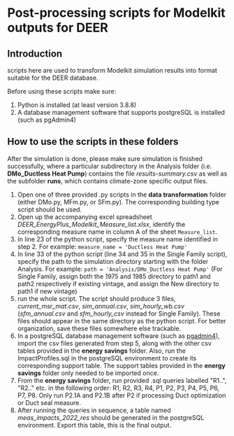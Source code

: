 # Post-processing scripts for Modelkit outputs for DEER

## Introduction
scripts here are used to transform Modelkit simulation results into format suitable for the DEER database. 

Before using these scripts make sure:
1. Python is installed (at least version 3.8.8)
2. A database management software that supports postgreSQL is installed (such as pgAdmin4)

## How to use the scripts in these folders
After the simulation is done, please make sure simulation is finished successfully, where a particular subdirectory in the Analysis folder (i.e. **DMo_Ductless Heat Pump**) contains the file _results-summary.csv_ as well as the subfolder **runs**, which contains climate-zone specific output files.

1. Open one of three provided .py scripts in the **data transformation** folder (either DMo.py, MFm.py, or SFm.py). The corresponding building type script should be used.
2. Open up the accompanying excel spreadsheet *DEER_EnergyPlus_Modelkit_Measure_list.xlsx*, identify the corresponding measure name in column A of the sheet `Measure_list`.
3. In line 23 of the python script, specify the measure name identified in step 2. For example: `measure_name = 'Ductless Heat Pump'`
4. In line 33 of the python script (line 34 and 35 in the Single Family script), specify the path to the simulation directory starting with the folder Analysis. For example: `path = 'Analysis/DMo_Ductless Heat Pump'` (For Single Family, assign both the 1975 and 1985 directory to path1 and path2 respectively if existing vintage, and assign the New directory to path1 if new vintage) 
5. run the whole script. The script should produce 3 files, *current_msr_mat.csv*, *sim_annual.csv*, *sim_hourly_wb.csv* (*sfm_annual.csv* and *sfm_hourly_csv* instead for Single Family). These files should appear in the same directory as the python script. For better organization, save these files somewhere else trackable.
6. In a postgreSQL database management software (such as [pgadmin4](https://www.pgadmin.org/download/)), import the csv files generated from step 5, along with the other csv tables provided in the **energy savings** folder. Also, run the ImpactProfiles.sql in the postgreSQL environment to create its corresponding support table. The support tables provided in the **energy savings** folder only needed to be imported once.
7. From the **energy savings** folder, run provided .sql queries labelled "R1..", "R2.." etc. in the following order: R1, R2, R3, R4, P1, P2, P3, P4, P5, P6, P7, P8. Only run P2.1A and P2.1B after P2 if processing Duct optimization or Duct seal measure.
8. After running the queries in sequence, a table named *meas_impacts_2022_res* should be generated in the postgreSQL environment. Export this table, this is the final output.
